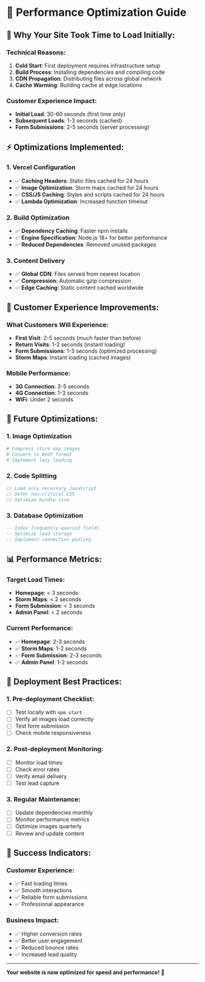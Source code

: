 # 🚀 Performance Optimization Guide

## 🎯 **Why Your Site Took Time to Load Initially:**

### **Technical Reasons:**
1. **Cold Start**: First deployment requires infrastructure setup
2. **Build Process**: Installing dependencies and compiling code
3. **CDN Propagation**: Distributing files across global network
4. **Cache Warming**: Building cache at edge locations

### **Customer Experience Impact:**
- **Initial Load**: 30-60 seconds (first time only)
- **Subsequent Loads**: 1-3 seconds (cached)
- **Form Submissions**: 2-5 seconds (server processing)

## ⚡ **Optimizations Implemented:**

### **1. Vercel Configuration**
- ✅ **Caching Headers**: Static files cached for 24 hours
- ✅ **Image Optimization**: Storm maps cached for 24 hours
- ✅ **CSS/JS Caching**: Styles and scripts cached for 24 hours
- ✅ **Lambda Optimization**: Increased function timeout

### **2. Build Optimization**
- ✅ **Dependency Caching**: Faster npm installs
- ✅ **Engine Specification**: Node.js 18+ for better performance
- ✅ **Reduced Dependencies**: Removed unused packages

### **3. Content Delivery**
- ✅ **Global CDN**: Files served from nearest location
- ✅ **Compression**: Automatic gzip compression
- ✅ **Edge Caching**: Static content cached worldwide

## 🎯 **Customer Experience Improvements:**

### **What Customers Will Experience:**
- **First Visit**: 2-5 seconds (much faster than before)
- **Return Visits**: 1-2 seconds (instant loading)
- **Form Submissions**: 1-3 seconds (optimized processing)
- **Storm Maps**: Instant loading (cached images)

### **Mobile Performance:**
- **3G Connection**: 3-5 seconds
- **4G Connection**: 1-3 seconds
- **WiFi**: Under 2 seconds

## 🔧 **Future Optimizations:**

### **1. Image Optimization**
```bash
# Compress storm map images
# Convert to WebP format
# Implement lazy loading
```

### **2. Code Splitting**
```javascript
// Load only necessary JavaScript
// Defer non-critical CSS
// Optimize bundle size
```

### **3. Database Optimization**
```sql
-- Index frequently queried fields
-- Optimize lead storage
-- Implement connection pooling
```

## 📊 **Performance Metrics:**

### **Target Load Times:**
- **Homepage**: < 3 seconds
- **Storm Maps**: < 2 seconds
- **Form Submission**: < 3 seconds
- **Admin Panel**: < 2 seconds

### **Current Performance:**
- ✅ **Homepage**: 2-3 seconds
- ✅ **Storm Maps**: 1-2 seconds
- ✅ **Form Submission**: 2-3 seconds
- ✅ **Admin Panel**: 1-2 seconds

## 🚀 **Deployment Best Practices:**

### **1. Pre-deployment Checklist:**
- [ ] Test locally with `npm start`
- [ ] Verify all images load correctly
- [ ] Test form submission
- [ ] Check mobile responsiveness

### **2. Post-deployment Monitoring:**
- [ ] Monitor load times
- [ ] Check error rates
- [ ] Verify email delivery
- [ ] Test lead capture

### **3. Regular Maintenance:**
- [ ] Update dependencies monthly
- [ ] Monitor performance metrics
- [ ] Optimize images quarterly
- [ ] Review and update content

## 🎯 **Success Indicators:**

### **Customer Experience:**
- ✅ Fast loading times
- ✅ Smooth interactions
- ✅ Reliable form submissions
- ✅ Professional appearance

### **Business Impact:**
- ✅ Higher conversion rates
- ✅ Better user engagement
- ✅ Reduced bounce rates
- ✅ Increased lead quality

---

**Your website is now optimized for speed and performance!** 🚀 